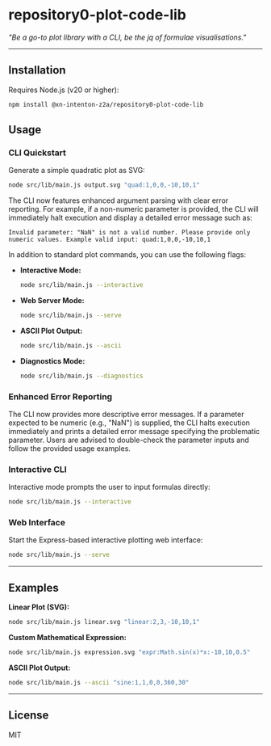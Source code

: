 # repository0-plot-code-lib

_"Be a go-to plot library with a CLI, be the jq of formulae visualisations."_

---

## Installation

Requires Node.js (v20 or higher):

```bash
npm install @xn-intenton-z2a/repository0-plot-code-lib
```

## Usage

### CLI Quickstart

Generate a simple quadratic plot as SVG:

```bash
node src/lib/main.js output.svg "quad:1,0,0,-10,10,1"
```

The CLI now features enhanced argument parsing with clear error reporting. For example, if a non-numeric parameter is provided, the CLI will immediately halt execution and display a detailed error message such as:

```
Invalid parameter: "NaN" is not a valid number. Please provide only numeric values. Example valid input: quad:1,0,0,-10,10,1
```

In addition to standard plot commands, you can use the following flags:

- **Interactive Mode:**

  ```bash
  node src/lib/main.js --interactive
  ```

- **Web Server Mode:**

  ```bash
  node src/lib/main.js --serve
  ```

- **ASCII Plot Output:**

  ```bash
  node src/lib/main.js --ascii
  ```

- **Diagnostics Mode:**

  ```bash
  node src/lib/main.js --diagnostics
  ```

### Enhanced Error Reporting

The CLI now provides more descriptive error messages. If a parameter expected to be numeric (e.g., "NaN") is supplied, the CLI halts execution immediately and prints a detailed error message specifying the problematic parameter. Users are advised to double-check the parameter inputs and follow the provided usage examples.

### Interactive CLI

Interactive mode prompts the user to input formulas directly:

```bash
node src/lib/main.js --interactive
```

### Web Interface

Start the Express-based interactive plotting web interface:

```bash
node src/lib/main.js --serve
```

---

## Examples

**Linear Plot (SVG):**

```bash
node src/lib/main.js linear.svg "linear:2,3,-10,10,1"
```

**Custom Mathematical Expression:**

```bash
node src/lib/main.js expression.svg "expr:Math.sin(x)*x:-10,10,0.5"
```

**ASCII Plot Output:**

```bash
node src/lib/main.js --ascii "sine:1,1,0,0,360,30"
```

---

## License

MIT

